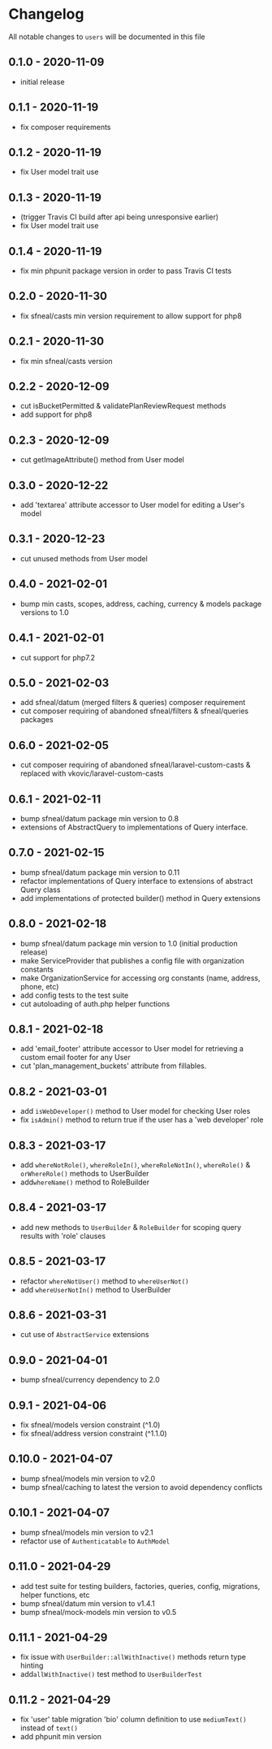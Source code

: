 # Changelog

All notable changes to `users` will be documented in this file

## 0.1.0 - 2020-11-09
- initial release


## 0.1.1 - 2020-11-19
- fix composer requirements


## 0.1.2 - 2020-11-19
- fix User model trait use


## 0.1.3 - 2020-11-19
- (trigger Travis CI build after api being unresponsive earlier)
- fix User model trait use


## 0.1.4 - 2020-11-19
- fix min phpunit package version in order to pass Travis CI tests


## 0.2.0 - 2020-11-30
- fix sfneal/casts min version requirement to allow support for php8


## 0.2.1 - 2020-11-30
- fix min sfneal/casts version


## 0.2.2 - 2020-12-09
- cut isBucketPermitted & validatePlanReviewRequest methods
- add support for php8


## 0.2.3 - 2020-12-09
- cut getImageAttribute() method from User model


## 0.3.0 - 2020-12-22
- add 'textarea' attribute accessor to User model for editing a User's model


## 0.3.1 - 2020-12-23
- cut unused methods from User model


## 0.4.0 - 2021-02-01
- bump min casts, scopes, address, caching, currency & models package versions to 1.0


## 0.4.1 - 2021-02-01
- cut support for php7.2


## 0.5.0 - 2021-02-03
- add sfneal/datum (merged filters & queries) composer requirement
- cut composer requiring of abandoned sfneal/filters & sfneal/queries packages


## 0.6.0 - 2021-02-05
- cut composer requiring of abandoned sfneal/laravel-custom-casts & replaced with vkovic/laravel-custom-casts


## 0.6.1 - 2021-02-11
- bump sfneal/datum package min version to 0.8
- extensions of AbstractQuery to implementations of Query interface.


## 0.7.0 - 2021-02-15
- bump sfneal/datum package min version to 0.11
- refactor implementations of Query interface to extensions of abstract Query class
- add implementations of protected builder() method in Query extensions


## 0.8.0 - 2021-02-18
- bump sfneal/datum package min version to 1.0 (initial production release)
- make ServiceProvider that publishes a config file with organization constants
- make OrganizationService for accessing org constants (name, address, phone, etc)
- add config tests to the test suite
- cut autoloading of auth.php helper functions


## 0.8.1 - 2021-02-18
- add 'email_footer' attribute accessor to User model for retrieving a custom email footer for any User
- cut 'plan_management_buckets' attribute from fillables.


## 0.8.2 - 2021-03-01
- add `isWebDeveloper()` method to User model for checking User roles
- fix `isAdmin()` method to return true if the user has a 'web developer' role


## 0.8.3 - 2021-03-17
- add `whereNotRole()`, `whereRoleIn()`, `whereRoleNotIn()`, `whereRole()` & `orWhereRole()` methods to UserBuilder
- add`whereName()` method to RoleBuilder


## 0.8.4 - 2021-03-17
- add new methods to `UserBuilder` & `RoleBuilder` for scoping query results with 'role' clauses


## 0.8.5 - 2021-03-17
- refactor `whereNotUser()` method to `whereUserNot()`
- add `whereUserNotIn()` method to UserBuilder


## 0.8.6 - 2021-03-31
- cut use of `AbstractService` extensions


## 0.9.0 - 2021-04-01
- bump sfneal/currency dependency to 2.0


## 0.9.1 - 2021-04-06
- fix sfneal/models version constraint (^1.0)
- fix sfneal/address version constraint (^1.1.0)


## 0.10.0 - 2021-04-07
- bump sfneal/models min version to v2.0
- bump sfneal/caching to latest the version to avoid dependency conflicts


## 0.10.1 - 2021-04-07
- bump sfneal/models min version to v2.1
- refactor use of `Authenticatable` to `AuthModel`


## 0.11.0 - 2021-04-29
- add test suite for testing builders, factories, queries, config, migrations, helper functions, etc
- bump sfneal/datum min version to v1.4.1
- bump sfneal/mock-models min version to v0.5


## 0.11.1 - 2021-04-29
- fix issue with `UserBuilder::allWithInactive()` methods return type hinting
- add`allWithInactive()` test method to `UserBuilderTest`


## 0.11.2 - 2021-04-29
- fix 'user' table migration 'bio' column definition to use `mediumText()` instead of `text()`
- add phpunit min version
